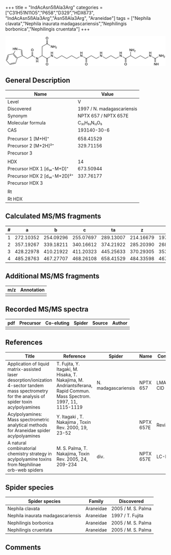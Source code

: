 +++
title = "IndAcAsn5ßAla3Arg"
categories = ["C31H51N11O5","P658","D329","HDX673",
"IndAcAsn5ßAla3Arg","Asn5ßAla3Arg",
"Araneidae"]
tags = ["Nephila clavata","Nephila inaurata madagascariensis","Nephilingis borbonica","Nephilingis cruentata"]
+++

![](/img/IndAcAsn5bAla3Arg.png)

## General Description

| Name                         | Value                      |
|------------------------------|----------------------------|
| Level                        | V                          |
| Discovered                   | 1997 / N. madagascariensis |
| Synonym                      | NPTX 657 / NPTX 657E       |
| Molecular formula            | C₃₁H₅₁N₁₁O₅                |
| CAS                          | 193140-30-6                |
|                              |                            |
| Precursor 1 [M+H]⁺           | 658.41529                  |
| Precursor 2 [M+2H]²⁺         | 329.71156                  |
| Precursor 3                  |                            |
|                              |                            |
| HDX                          | 14                         |
| Precursor HDX 1 [d₁₄-M+D]⁺   | 673.50944                  |
| Precursor HDX 2 [d₁₄-M+2D]²⁺ | 337.76177                  |
| Precursor HDX 3              |                            |
|                              |                            |
| Rt                           |                            |
| Rt HDX                       |                            |

## Calculated MS/MS fragments

| # | a         | b         | c         | ta        | z         | y         | tz        |
|---|-----------|-----------|-----------|-----------|-----------|-----------|-----------|
| 1 | 272.10352 | 254.09296 | 255.07697 | 289.13007 | 214.16679 | 197.14024 | 231.19334 |
| 2 | 357.19267 | 339.18211 | 340.16612 | 374.21922 | 285.20390 | 268.17735 | 302.23045 |
| 3 | 428.22978 | 410.21922 | 411.20323 | 445.25633 | 370.29305 | 353.26650 | 387.31960 |
| 4 | 485.28763 | 467.27707 | 468.26108 | 658.41529 | 484.33598 | 467.30943 | 501.36253 |

## Additional MS/MS fragments

| m/z       | Annotation |
|-----------|------------|
|           |            |

## Recorded MS/MS spectra

| pdf | Precursor | Co-eluting | Spider | Source | Author |
|-----|-----------|------------|--------|--------|--------|
|     |           |            |        |        |        |

## References

| Title                                                                                                                                               | Reference                                                                                                            | Spider              | Name      | Content    | Link                                                                                                                                   |
|-----------------------------------------------------------------------------------------------------------------------------------------------------|----------------------------------------------------------------------------------------------------------------------|---------------------|-----------|------------|----------------------------------------------------------------------------------------------------------------------------------------|
| Application of liquid matrix-assisted laser desorption/ionization 4-sector tandem mass spectrometry for the analysis of spider toxin acylpolyamines | T. Fujita, Y. Itagaki, M. Hisaka, T. Nakajima, M. Andriantsiferana, Rapid Commun. Mass Spectrom. 1997, 11, 1115-1119 | N. madagascariensis | NPTX 657  | LMALDI-CID | [Link](https://onlinelibrary.wiley.com/doi/abs/10.1002/%28SICI%291097-0231%2819970630%2911%3A10%3C1115%3A%3AAID-RCM908%3E3.0.CO%3B2-D) |
| Acylpolyamines: Mass spectrometric analytical methods for Araneidae spider acylpolyamines                                                           | Y. Itagaki , T. Nakajima , Toxin Rev. 2000, 19, 23-52                                                                |                     | NPTX 657E | Review     | [Link](https://www.tandfonline.com/doi/abs/10.1081/TXR-100100314)                                                                      |
| A natural combinatorial chemistry strategy in acylpolyamine toxins from Nephilinae orb-web spiders                                                  | M. S. Palma, T. Nakajima, Toxin Rev. 2005, 24, 209-234                                                               | div.                | NPTX 657E | LC-MS      | [Link](https://www.tandfonline.com/doi/abs/10.1081/TXR-200057857)                                                                      | 

## Spider species

| Spider species                    | Family    | Discovered         |
|-----------------------------------|-----------|--------------------|
| Nephila clavata                   | Araneidae | 2005 / M. S. Palma |
| Nephila inaurata madagascariensis | Araneidae | 1997 / T. Fujita   |
| Nephilingis borbonica             | Araneidae | 2005 / M. S. Palma |
| Nephilingis cruentata             | Araneidae | 2005 / M. S. Palma |

## Comments